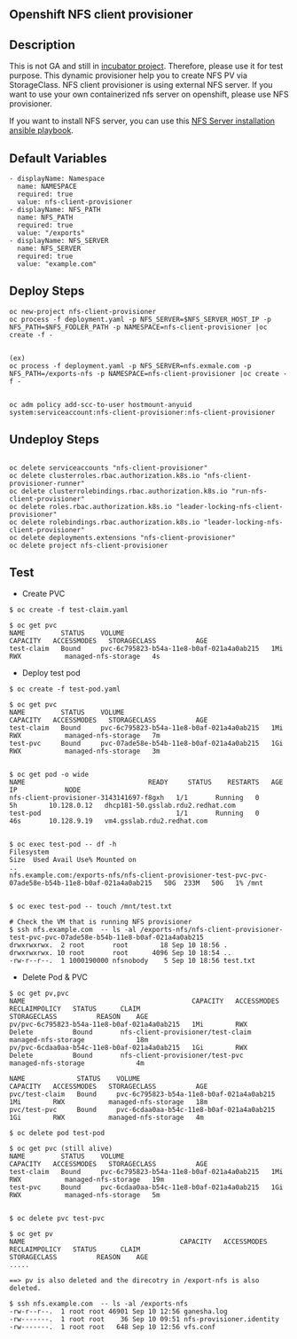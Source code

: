 Openshift NFS client provisioner
-------------------------------

## Description
This is not GA and still in [incubator project](https://github.com/kubernetes-incubator/external-storage/tree/master/nfs-client). Therefore, please use it for test purpose.
This dynamic provisioner help you to create NFS PV via StorageClass. NFS client provisioner is using external NFS server. If you want to use your own containerized nfs server on openshift, please use NFS provisioner.

If you want to install NFS server, you can use this [NFS Server installation ansible playbook](https://github.com/Jooho/ansible-cheat-sheet/tree/master/ansible-playbooks/ansible-playbook-nfs-server).


## Default Variables
```
- displayName: Namespace
  name: NAMESPACE
  required: true
  value: nfs-client-provisioner
- displayName: NFS_PATH
  name: NFS_PATH
  required: true
  value: "/exports"
- displayName: NFS_SERVER
  name: NFS_SERVER
  required: true
  value: "example.com"

```


## Deploy Steps
```
oc new-project nfs-client-provisioner
oc process -f deployment.yaml -p NFS_SERVER=$NFS_SERVER_HOST_IP -p NFS_PATH=$NFS_FODLER_PATH -p NAMESPACE=nfs-client-provisioner |oc create -f -


(ex)
oc process -f deployment.yaml -p NFS_SERVER=nfs.exmale.com -p NFS_PATH=/exports-nfs -p NAMESPACE=nfs-client-provisioner |oc create -f -


oc adm policy add-scc-to-user hostmount-anyuid system:serviceaccount:nfs-client-provisioner:nfs-client-provisioner
```


## Undeploy Steps
```

oc delete serviceaccounts "nfs-client-provisioner" 
oc delete clusterroles.rbac.authorization.k8s.io "nfs-client-provisioner-runner"
oc delete clusterrolebindings.rbac.authorization.k8s.io "run-nfs-client-provisioner" 
oc delete roles.rbac.authorization.k8s.io "leader-locking-nfs-client-provisioner" 
oc delete rolebindings.rbac.authorization.k8s.io "leader-locking-nfs-client-provisioner"
oc delete deployments.extensions "nfs-client-provisioner" 
oc delete project nfs-client-provisioner

```



## Test 
- Create PVC
```
$ oc create -f test-claim.yaml

$ oc get pvc
NAME         STATUS    VOLUME                                     CAPACITY   ACCESSMODES   STORAGECLASS          AGE
test-claim   Bound     pvc-6c795823-b54a-11e8-b0af-021a4a0ab215   1Mi        RWX           managed-nfs-storage   4s

```

- Deploy test pod
```
$ oc create -f test-pod.yaml

$ oc get pvc
NAME         STATUS    VOLUME                                     CAPACITY   ACCESSMODES   STORAGECLASS          AGE
test-claim   Bound     pvc-6c795823-b54a-11e8-b0af-021a4a0ab215   1Mi        RWX           managed-nfs-storage   7m
test-pvc     Bound     pvc-07ade58e-b54b-11e8-b0af-021a4a0ab215   1Gi        RWX           managed-nfs-storage   3m


$ oc get pod -o wide
NAME                               READY     STATUS    RESTARTS   AGE       IP            NODE
nfs-client-provisioner-3143141697-f8gxh   1/1       Running   0          5h        10.128.0.12   dhcp181-50.gsslab.rdu2.redhat.com
test-pod                                  1/1       Running   0          46s       10.128.9.19   vm4.gsslab.rdu2.redhat.com


$ oc exec test-pod -- df -h
Filesystem                                                                                          Size  Used Avail Use% Mounted on
..
nfs.example.com:/exports-nfs/nfs-client-provisioner-test-pvc-pvc-07ade58e-b54b-11e8-b0af-021a4a0ab215   50G  233M   50G   1% /mnt


$ oc exec test-pod -- touch /mnt/test.txt

# Check the VM that is running NFS provisioner
$ ssh nfs.example.com  -- ls -al /exports-nfs/nfs-client-provisioner-test-pvc-pvc-07ade58e-b54b-11e8-b0af-021a4a0ab215
drwxrwxrwx.  2 root       root        18 Sep 10 18:56 .
drwxrwxrwx. 10 root       root      4096 Sep 10 18:54 ..
-rw-r--r--.  1 1000190000 nfsnobody    5 Sep 10 18:56 test.txt

```

- Delete Pod & PVC
```
$ oc get pv,pvc
NAME                                          CAPACITY   ACCESSMODES   RECLAIMPOLICY   STATUS      CLAIM                               STORAGECLASS          REASON    AGE
pv/pvc-6c795823-b54a-11e8-b0af-021a4a0ab215   1Mi        RWX           Delete          Bound       nfs-client-provisioner/test-claim   managed-nfs-storage             18m
pv/pvc-6cdaa0aa-b54c-11e8-b0af-021a4a0ab215   1Gi        RWX           Delete          Bound       nfs-client-provisioner/test-pvc     managed-nfs-storage             4m

NAME             STATUS    VOLUME                                     CAPACITY   ACCESSMODES   STORAGECLASS          AGE
pvc/test-claim   Bound     pvc-6c795823-b54a-11e8-b0af-021a4a0ab215   1Mi        RWX           managed-nfs-storage   18m
pvc/test-pvc     Bound     pvc-6cdaa0aa-b54c-11e8-b0af-021a4a0ab215   1Gi        RWX           managed-nfs-storage   4m

$ oc delete pod test-pod 

$ oc get pvc (still alive)
NAME         STATUS    VOLUME                                     CAPACITY   ACCESSMODES   STORAGECLASS          AGE
test-claim   Bound     pvc-6c795823-b54a-11e8-b0af-021a4a0ab215   1Mi        RWX           managed-nfs-storage   19m
test-pvc     Bound     pvc-6cdaa0aa-b54c-11e8-b0af-021a4a0ab215   1Gi        RWX           managed-nfs-storage   5m


$ oc delete pvc test-pvc

$ oc get pv
NAME                                       CAPACITY   ACCESSMODES   RECLAIMPOLICY   STATUS      CLAIM                               STORAGECLASS          REASON    AGE
.....

==> pv is also deleted and the direcotry in /export-nfs is also deleted.

$ ssh nfs.example.com  -- ls -al /exports-nfs
-rw-r--r--.  1 root root 46901 Sep 10 12:56 ganesha.log
-rw-------.  1 root root    36 Sep 10 09:51 nfs-provisioner.identity
-rw-------.  1 root root   648 Sep 10 12:56 vfs.conf

```
